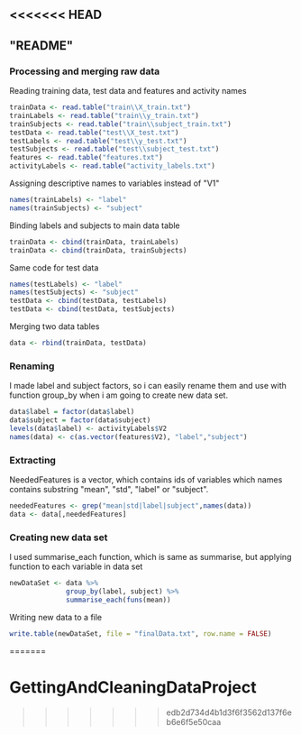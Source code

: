 <<<<<<< HEAD
---
"README"
---
### Processing and merging raw data

Reading training data, test data and features and activity names

```r
trainData <- read.table("train\\X_train.txt")
trainLabels <- read.table("train\\y_train.txt")
trainSubjects <- read.table("train\\subject_train.txt")
testData <- read.table("test\\X_test.txt")
testLabels <- read.table("test\\y_test.txt")
testSubjects <- read.table("test\\subject_test.txt")
features <- read.table("features.txt")
activityLabels <- read.table("activity_labels.txt")
```
Assigning descriptive names to variables instead of "V1"

```r
names(trainLabels) <- "label"
names(trainSubjects) <- "subject"
```
Binding labels and subjects to main data table

```r
trainData <- cbind(trainData, trainLabels)
trainData <- cbind(trainData, trainSubjects)
```
Same code for test data

```r
names(testLabels) <- "label"
names(testSubjects) <- "subject"
testData <- cbind(testData, testLabels)
testData <- cbind(testData, testSubjects)
```

Merging two data tables

```r
data <- rbind(trainData, testData)
```
### Renaming

I made label and subject factors, so i can easily rename them and use with function group_by when i am going to create new data set.

```r
data$label = factor(data$label)
data$subject = factor(data$subject)
levels(data$label) <- activityLabels$V2
names(data) <- c(as.vector(features$V2), "label","subject")
```
### Extracting
NeededFeatures is a vector, which contains ids of variables which names contains substring "mean", "std", "label" or "subject".

```r
neededFeatures <- grep("mean|std|label|subject",names(data))
data <- data[,neededFeatures]
```
### Creating new data set
I used summarise_each function, which is same as summarise, but applying function to each variable in data set

```r
newDataSet <- data %>% 
              group_by(label, subject) %>% 
              summarise_each(funs(mean))
```
Writing new data to a file

```r
write.table(newDataSet, file = "finalData.txt", row.name = FALSE)
```
=======
# GettingAndCleaningDataProject
>>>>>>> edb2d734d4b1d3f6f3562d137f6eb6e6f5e50caa
